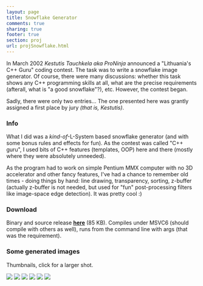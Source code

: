 ```yaml
---
layout: page
title: Snowflake Generator
comments: true
sharing: true
footer: true
section: proj
url: projSnowflake.html
---
```


<P>
In March 2002 <em>Kestutis Tauchkela aka ProNinja</em> announced a "Lithuania's C++ Guru"
coding contest. The task was to write a snowflake image generator. Of course,
there were many discussions: whether this task shows any C++ programming skills
at all, what are the precise requirements (afterall, what is "a good
snowflake"?), etc. However, the contest began.
</P>
<P>
Sadly, there were only two entries... The one presented here was grantly
assigned a first place by jury <em>(that is, Kestutis)</em>.
</P>

<H3>Info</H3>
<P>
What I did was a <em>kind-of</em>-L-System based snowflake generator (and with
some bonus rules and effects for fun). As the contest was called "C++ guru", I
used bits of C++ features (templates, OOP) here and there (mostly where they
were absolutely unneeded).
</P>
<P>
As the program had to work on simple Pentium MMX computer with no 3D accelerator
and other fancy features, I've had a chance to remember old times - doing things
by hand: line drawing, transparency, sorting, z-buffer (actually z-buffer
is not needed, but used for "fun" post-processing filters like image-space edge
detection). It was pretty cool :)
</P>

<H3>Download</H3>
<P>
Binary and source release <A href="files/snowflake.zip"><strong>here</strong></A> (85 KB).
Compiles under MSVC6 (should compile with others as well), runs from the
command line with args (that was the requirement).
</P>

<H3>Some generated images</H3>
<P>
Thumbnails, click for a larger shot.
</P>
<A href="img/snowflake1.jpg"><IMG src="img/tn/snowflake1.jpg"></A>
<A href="img/snowflake2.jpg"><IMG src="img/tn/snowflake2.jpg"></A>
<A href="img/snowflake3.jpg"><IMG src="img/tn/snowflake3.jpg"></A>
<A href="img/snowflake4.jpg"><IMG src="img/tn/snowflake4.jpg"></A>
<A href="img/snowflake5.jpg"><IMG src="img/tn/snowflake5.jpg"></A>
<A href="img/snowflake6.jpg"><IMG src="img/tn/snowflake6.jpg"></A>
